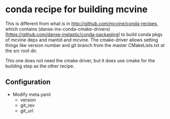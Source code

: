 # conda recipe for building mcvine

This is different from what is in
http://github.com/mcvine/conda-recipes,
which contains 
(danse-ins-conda-cmake-drivers)[https://github.com/danse-inelastic/conda-packaging]
to build conda pkgs
of mcvine deps and mantid and mcvine.
The cmake-driver allows setting things like version 
number and git branch from the master
CMakeLists.txt at the src root dir.

This one does not need the cmake driver,
but it does use cmake for the building step
as the other recipe.

## Configuration

* Modify meta.yaml
  - version
  - git_rev
  - git_url
